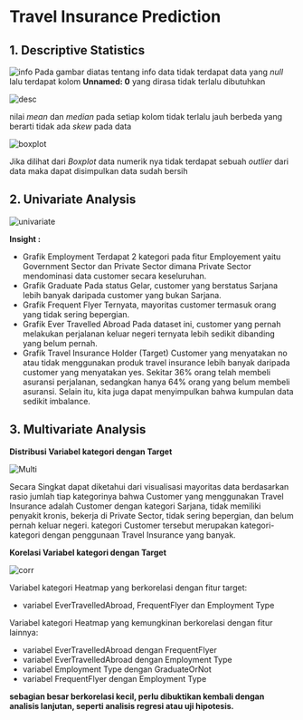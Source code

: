 # Travel Insurance Prediction
## 1.	Descriptive Statistics
![info](http://localhost:8891/files/Documents/Rakamin/info%20data.png?_xsrf=2%7C6c5fc4a0%7Cc78ba531a75a9a980d9d7583b6a1f3b8%7C1678889168)
Pada gambar diatas tentang info data tidak terdapat data yang *null* lalu terdapat kolom **Unnamed: 0** yang dirasa tidak terlalu dibutuhkan

![desc](http://localhost:8891/files/Documents/Rakamin/describe.png?_xsrf=2%7C6c5fc4a0%7Cc78ba531a75a9a980d9d7583b6a1f3b8%7C1678889168)

nilai *mean* dan *median* pada setiap kolom tidak terlalu jauh berbeda yang berarti tidak ada *skew* pada data

![boxplot](http://localhost:8891/files/Documents/Rakamin/Boxplot.png?_xsrf=2%7C6c5fc4a0%7Cc78ba531a75a9a980d9d7583b6a1f3b8%7C1678889168)

Jika dilihat dari *Boxplot* data numerik nya tidak terdapat sebuah *outlier* dari data maka dapat disimpulkan data sudah bersih

## 2.	Univariate Analysis 
![univariate](http://localhost:8891/files/Documents/Rakamin/Univariate.png?_xsrf=2%7C6c5fc4a0%7Cc78ba531a75a9a980d9d7583b6a1f3b8%7C1678889168)

**Insight :**
- Grafik Employment
Terdapat 2 kategori pada fitur Employement yaitu Government Sector dan Private Sector dimana Private Sector mendominasi data customer secara keseluruhan.
- Grafik Graduate
Pada status Gelar, customer yang berstatus Sarjana lebih banyak daripada customer yang bukan Sarjana.
- Grafik Frequent Flyer
Ternyata, mayoritas customer termasuk orang yang tidak sering bepergian.
- Grafik Ever Travelled Abroad
Pada dataset ini, customer yang pernah melakukan perjalanan keluar negeri ternyata lebih sedikit dibanding yang belum pernah.
- Grafik Travel Insurance Holder (Target)
Customer yang menyatakan no atau tidak menggunakan produk travel insurance lebih banyak daripada customer yang menyatakan yes. Sekitar 36% orang telah membeli asuransi perjalanan, sedangkan hanya 64% orang yang belum membeli asuransi. Selain itu, kita juga dapat menyimpulkan bahwa kumpulan data sedikit imbalance.

## 3.	Multivariate Analysis
**Distribusi Variabel kategori dengan Target**

![Multi](http://localhost:8891/files/Documents/Rakamin/multi.png?_xsrf=2%7C6c5fc4a0%7Cc78ba531a75a9a980d9d7583b6a1f3b8%7C1678889168)

Secara Singkat dapat diketahui dari visualisasi mayoritas data berdasarkan rasio jumlah tiap kategorinya bahwa Customer yang menggunakan Travel Insurance adalah Customer dengan kategori Sarjana, tidak memiliki penyakit kronis, bekerja di Private Sector, tidak sering bepergian, dan belum pernah keluar negeri. kategori Customer tersebut merupakan kategori-kategori dengan penggunaan Travel Insurance yang banyak.

**Korelasi Variabel kategori dengan Target**

![corr](http://localhost:8891/files/Documents/Rakamin/corr.png?_xsrf=2%7C6c5fc4a0%7Cc78ba531a75a9a980d9d7583b6a1f3b8%7C1678889168)

Variabel kategori Heatmap yang berkorelasi dengan fitur target:
- variabel EverTravelledAbroad, FrequentFlyer dan Employment Type

Variabel kategori Heatmap yang kemungkinan berkorelasi dengan fitur lainnya:
- variabel EverTravelledAbroad dengan FrequentFlyer
- variabel EverTravelledAbroad dengan Employment Type
- variabel Employment Type dengan GraduateOrNot
- variabel FrequentFlyer dengan Employment Type

**sebagian besar berkorelasi kecil, perlu dibuktikan kembali dengan analisis lanjutan, seperti analisis regresi atau uji hipotesis.** 
